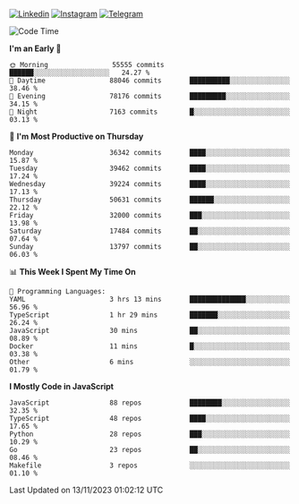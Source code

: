 [![Linkedin](https://img.shields.io/badge/-Archie-blue?style=flat-square&labelColor=gray&logo=Linkedin&logoColor=white&link=https://www.linkedin.com/in/archisdi)](https://www.linkedin.com/in/archisdi)
[![Instagram](https://img.shields.io/badge/-@archisdi-orange?style=flat-square&labelColor=gray&logo=Instagram&logoColor=white&link=https://www.instagram.com/archisdi)](https://www.instagram.com/archisdi)
[![Telegram](https://img.shields.io/badge/-aai-informational?style=flat-square&labelColor=gray&logo=telegram&logoColor=white&link=https://t.me/archisdi)](https://t.me/archisdi)

<!--START_SECTION:waka-->
![Code Time](http://img.shields.io/badge/Code%20Time-2%2C459%20hrs%2022%20mins-blue)

**I'm an Early 🐤** 

```text
🌞 Morning                55555 commits       ██████░░░░░░░░░░░░░░░░░░░   24.27 % 
🌆 Daytime                88046 commits       ██████████░░░░░░░░░░░░░░░   38.46 % 
🌃 Evening                78176 commits       █████████░░░░░░░░░░░░░░░░   34.15 % 
🌙 Night                  7163 commits        █░░░░░░░░░░░░░░░░░░░░░░░░   03.13 % 
```
📅 **I'm Most Productive on Thursday** 

```text
Monday                   36342 commits       ████░░░░░░░░░░░░░░░░░░░░░   15.87 % 
Tuesday                  39462 commits       ████░░░░░░░░░░░░░░░░░░░░░   17.24 % 
Wednesday                39224 commits       ████░░░░░░░░░░░░░░░░░░░░░   17.13 % 
Thursday                 50631 commits       ██████░░░░░░░░░░░░░░░░░░░   22.12 % 
Friday                   32000 commits       ███░░░░░░░░░░░░░░░░░░░░░░   13.98 % 
Saturday                 17484 commits       ██░░░░░░░░░░░░░░░░░░░░░░░   07.64 % 
Sunday                   13797 commits       ██░░░░░░░░░░░░░░░░░░░░░░░   06.03 % 
```


📊 **This Week I Spent My Time On** 

```text
💬 Programming Languages: 
YAML                     3 hrs 13 mins       ██████████████░░░░░░░░░░░   56.96 % 
TypeScript               1 hr 29 mins        ███████░░░░░░░░░░░░░░░░░░   26.24 % 
JavaScript               30 mins             ██░░░░░░░░░░░░░░░░░░░░░░░   08.89 % 
Docker                   11 mins             █░░░░░░░░░░░░░░░░░░░░░░░░   03.38 % 
Other                    6 mins              ░░░░░░░░░░░░░░░░░░░░░░░░░   01.79 % 
```

**I Mostly Code in JavaScript** 

```text
JavaScript               88 repos            ████████░░░░░░░░░░░░░░░░░   32.35 % 
TypeScript               48 repos            ████░░░░░░░░░░░░░░░░░░░░░   17.65 % 
Python                   28 repos            ███░░░░░░░░░░░░░░░░░░░░░░   10.29 % 
Go                       23 repos            ██░░░░░░░░░░░░░░░░░░░░░░░   08.46 % 
Makefile                 3 repos             ░░░░░░░░░░░░░░░░░░░░░░░░░   01.10 % 
```




 Last Updated on 13/11/2023 01:02:12 UTC
<!--END_SECTION:waka-->